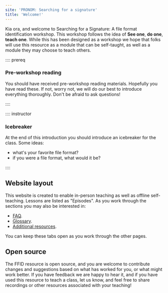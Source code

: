 ```yaml
---
site: 'PRONOM: Searching for a signature'
title: 'Welcome!'
---
```


Kia ora, and welcome to Searching for a Signature: A file format identification
workshop. This workshop follows the idea of **See one**, **do one**,
**teach one**. While this has been designed as a workshop we hope that folks
will use this resource as a module that can be self-taught, as well as
a module they may choose to teach others.

:::: prereq

### Pre-workshop reading

You should have received pre-workshop reading materials. Hopefully you have
read these. If not, worry not, we will do our best to introduce everything
thoroughly. Don't be afraid to ask questions!

::::

:::: instructor

### Icebreaker

At the end of this introduction you should introduce an icebreaker
for the class. Some ideas:

- what's your favorite file format?
- if you were a file format, what would it be?

::::

## Website layout

This website is created to enable in-person teaching as well as offline
self-teaching. Lessons are listed as "Episodes". As you work through the
sections you may also be interested in:

* [FAQ](/faq.html).
* [Glossary](/glossary.html).
* [Additional resources](/additional.html).

You can keep these tabs open as you work through the other pages.

## Open source

The FFID resource is open source, and you are welcome to contribute
changes and suggestions based on what has worked for you, or what might
work better. If you have feedback we are happy to hear it, and if you
have used this resource to teach a class, let us know, and feel free to
share recordings or other resources associated with your teaching!
